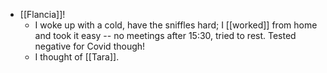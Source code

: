 - [[Flancia]]!
  - I woke up with a cold, have the sniffles hard; I [[worked]] from home and took it easy -- no meetings after 15:30, tried to rest. Tested negative for Covid though!
  - I thought of [[Tara]].
